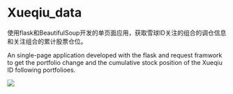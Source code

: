 # Xueqiu_data
使用flask和BeautifulSoup开发的单页面应用，获取雪球ID关注的组合的调仓信息和关注组合的累计股票仓位。

An single-page application developed with the flask and request framwork to get the portfolio change and the cumulative stock position of the Xueqiu ID following portfolioes.

![](http://wx3.sinaimg.cn/mw690/4bfe2763ly1fcq73r0zubj21kw149qdh.jpg)
